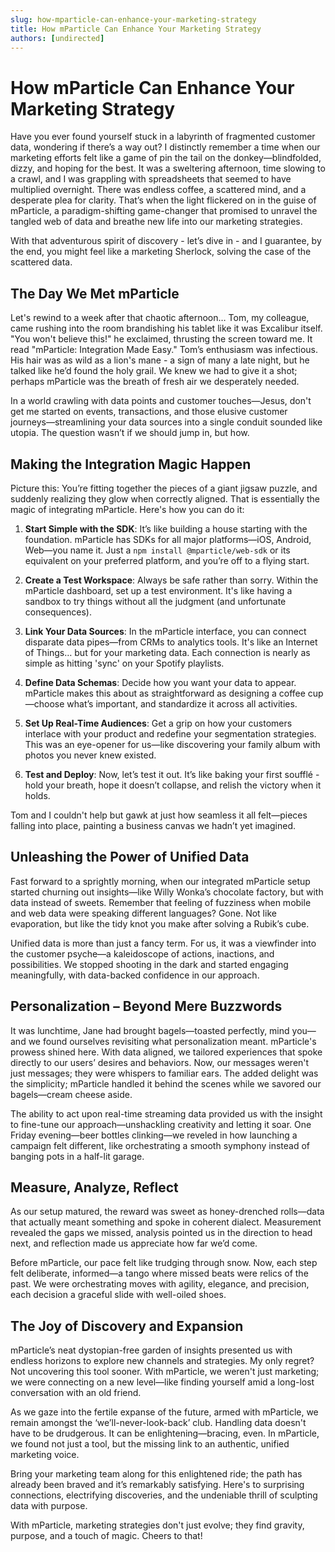 ```yaml
---
slug: how-mparticle-can-enhance-your-marketing-strategy
title: How mParticle Can Enhance Your Marketing Strategy
authors: [undirected]
---
```



# How mParticle Can Enhance Your Marketing Strategy

Have you ever found yourself stuck in a labyrinth of fragmented customer data, wondering if there’s a way out? I distinctly remember a time when our marketing efforts felt like a game of pin the tail on the donkey—blindfolded, dizzy, and hoping for the best. It was a sweltering afternoon, time slowing to a crawl, and I was grappling with spreadsheets that seemed to have multiplied overnight. There was endless coffee, a scattered mind, and a desperate plea for clarity. That’s when the light flickered on in the guise of mParticle, a paradigm-shifting game-changer that promised to unravel the tangled web of data and breathe new life into our marketing strategies. 

With that adventurous spirit of discovery - let’s dive in - and I guarantee, by the end, you might feel like a marketing Sherlock, solving the case of the scattered data.

## The Day We Met mParticle

Let's rewind to a week after that chaotic afternoon… Tom, my colleague, came rushing into the room brandishing his tablet like it was Excalibur itself. "You won't believe this!" he exclaimed, thrusting the screen toward me. It read "mParticle: Integration Made Easy." Tom’s enthusiasm was infectious. His hair was as wild as a lion's mane - a sign of many a late night, but he talked like he’d found the holy grail. We knew we had to give it a shot; perhaps mParticle was the breath of fresh air we desperately needed. 

In a world crawling with data points and customer touches—Jesus, don't get me started on events, transactions, and those elusive customer journeys—streamlining your data sources into a single conduit sounded like utopia. The question wasn’t if we should jump in, but how. 

## Making the Integration Magic Happen

Picture this: You’re fitting together the pieces of a giant jigsaw puzzle, and suddenly realizing they glow when correctly aligned. That is essentially the magic of integrating mParticle. Here's how you can do it:

1. **Start Simple with the SDK**: It’s like building a house starting with the foundation. mParticle has SDKs for all major platforms—iOS, Android, Web—you name it. Just a `npm install @mparticle/web-sdk` or its equivalent on your preferred platform, and you’re off to a flying start. 

2. **Create a Test Workspace**: Always be safe rather than sorry. Within the mParticle dashboard, set up a test environment. It's like having a sandbox to try things without all the judgment (and unfortunate consequences).

3. **Link Your Data Sources**: In the mParticle interface, you can connect disparate data pipes—from CRMs to analytics tools. It's like an Internet of Things… but for your marketing data. Each connection is nearly as simple as hitting 'sync' on your Spotify playlists.

4. **Define Data Schemas**: Decide how you want your data to appear. mParticle makes this about as straightforward as designing a coffee cup—choose what’s important, and standardize it across all activities. 

5. **Set Up Real-Time Audiences**: Get a grip on how your customers interlace with your product and redefine your segmentation strategies. This was an eye-opener for us—like discovering your family album with photos you never knew existed.

6. **Test and Deploy**: Now, let’s test it out. It’s like baking your first soufflé - hold your breath, hope it doesn’t collapse, and relish the victory when it holds.

Tom and I couldn't help but gawk at just how seamless it all felt—pieces falling into place, painting a business canvas we hadn’t yet imagined.

## Unleashing the Power of Unified Data

Fast forward to a sprightly morning, when our integrated mParticle setup started churning out insights—like Willy Wonka’s chocolate factory, but with data instead of sweets. Remember that feeling of fuzziness when mobile and web data were speaking different languages? Gone. Not like evaporation, but like the tidy knot you make after solving a Rubik’s cube.

Unified data is more than just a fancy term. For us, it was a viewfinder into the customer psyche—a kaleidoscope of actions, inactions, and possibilities. We stopped shooting in the dark and started engaging meaningfully, with data-backed confidence in our approach.

## Personalization – Beyond Mere Buzzwords

It was lunchtime, Jane had brought bagels—toasted perfectly, mind you—and we found ourselves revisiting what personalization meant. mParticle's prowess shined here. With data aligned, we tailored experiences that spoke directly to our users’ desires and behaviors. Now, our messages weren't just messages; they were whispers to familiar ears. The added delight was the simplicity; mParticle handled it behind the scenes while we savored our bagels—cream cheese aside.

The ability to act upon real-time streaming data provided us with the insight to fine-tune our approach—unshackling creativity and letting it soar. One Friday evening—beer bottles clinking—we reveled in how launching a campaign felt different, like orchestrating a smooth symphony instead of banging pots in a half-lit garage.

## Measure, Analyze, Reflect

As our setup matured, the reward was sweet as honey-drenched rolls—data that actually meant something and spoke in coherent dialect. Measurement revealed the gaps we missed, analysis pointed us in the direction to head next, and reflection made us appreciate how far we’d come. 

Before mParticle, our pace felt like trudging through snow. Now, each step felt deliberate, informed—a tango where missed beats were relics of the past. We were orchestrating moves with agility, elegance, and precision, each decision a graceful slide with well-oiled shoes.

## The Joy of Discovery and Expansion

mParticle’s neat dystopian-free garden of insights presented us with endless horizons to explore new channels and strategies. My only regret? Not uncovering this tool sooner. With mParticle, we weren't just marketing; we were connecting on a new level—like finding yourself amid a long-lost conversation with an old friend.

As we gaze into the fertile expanse of the future, armed with mParticle, we remain amongst the ‘we’ll-never-look-back’ club. Handling data doesn't have to be drudgerous. It can be enlightening—bracing, even. In mParticle, we found not just a tool, but the missing link to an authentic, unified marketing voice.

Bring your marketing team along for this enlightened ride; the path has already been braved and it’s remarkably satisfying. Here's to surprising connections, electrifying discoveries, and the undeniable thrill of sculpting data with purpose.

With mParticle, marketing strategies don't just evolve; they find gravity, purpose, and a touch of magic. Cheers to that!